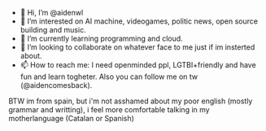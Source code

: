- 👋 Hi, I’m @aidenwl
- 👀 I’m interested on AI machine, videogames, politic news, open source building and music.
- 🌱 I’m currently learning programming and cloud.
- 💞️ I’m looking to collaborate on whatever face to me just if im insterted about.
- 📫 How to reach me: I need openminded ppl, LGTBI+friendly and have fun and learn togheter. Also you can follow me on tw (@aidencomesback). 

BTW im from spain, but i'm not asshamed about my poor english (mostly grammar and writting), i feel more comfortable talking in my motherlanguage (Catalan or Spanish)

<!---
aidenwl/aidenwl is a ✨ special ✨ repository because its `README.md` (this file) appears on your GitHub profile.
You can click the Preview link to take a look at your changes.
--->
